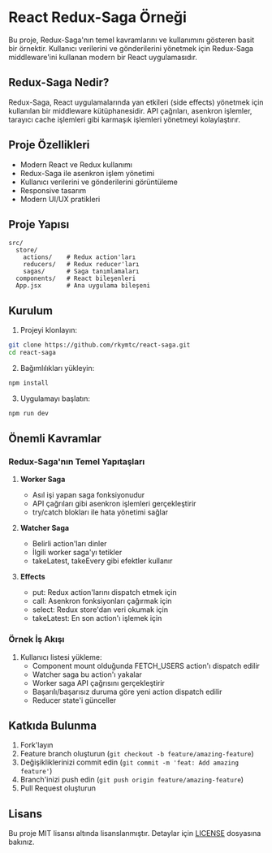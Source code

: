 # React Redux-Saga Örneği

Bu proje, Redux-Saga'nın temel kavramlarını ve kullanımını gösteren basit bir örnektir. Kullanıcı verilerini ve gönderilerini yönetmek için Redux-Saga middleware'ini kullanan modern bir React uygulamasıdır.

## Redux-Saga Nedir?

Redux-Saga, React uygulamalarında yan etkileri (side effects) yönetmek için kullanılan bir middleware kütüphanesidir. API çağrıları, asenkron işlemler, tarayıcı cache işlemleri gibi karmaşık işlemleri yönetmeyi kolaylaştırır.

## Proje Özellikleri

- Modern React ve Redux kullanımı
- Redux-Saga ile asenkron işlem yönetimi
- Kullanıcı verilerini ve gönderilerini görüntüleme
- Responsive tasarım
- Modern UI/UX pratikleri

## Proje Yapısı

```
src/
  store/
    actions/    # Redux action'ları
    reducers/   # Redux reducer'ları
    sagas/      # Saga tanımlamaları
  components/   # React bileşenleri
  App.jsx       # Ana uygulama bileşeni
```

## Kurulum

1. Projeyi klonlayın:
```bash
git clone https://github.com/rkymtc/react-saga.git
cd react-saga
```

2. Bağımlılıkları yükleyin:
```bash
npm install
```

3. Uygulamayı başlatın:
```bash
npm run dev
```

## Önemli Kavramlar

### Redux-Saga'nın Temel Yapıtaşları

1. **Worker Saga**
   - Asıl işi yapan saga fonksiyonudur
   - API çağrıları gibi asenkron işlemleri gerçekleştirir
   - try/catch blokları ile hata yönetimi sağlar

2. **Watcher Saga**
   - Belirli action'ları dinler
   - İlgili worker saga'yı tetikler
   - takeLatest, takeEvery gibi efektler kullanır

3. **Effects**
   - put: Redux action'larını dispatch etmek için
   - call: Asenkron fonksiyonları çağırmak için
   - select: Redux store'dan veri okumak için
   - takeLatest: En son action'ı işlemek için

### Örnek İş Akışı

1. Kullanıcı listesi yükleme:
   - Component mount olduğunda FETCH_USERS action'ı dispatch edilir
   - Watcher saga bu action'ı yakalar
   - Worker saga API çağrısını gerçekleştirir
   - Başarılı/başarısız duruma göre yeni action dispatch edilir
   - Reducer state'i günceller

## Katkıda Bulunma

1. Fork'layın
2. Feature branch oluşturun (`git checkout -b feature/amazing-feature`)
3. Değişikliklerinizi commit edin (`git commit -m 'feat: Add amazing feature'`)
4. Branch'inizi push edin (`git push origin feature/amazing-feature`)
5. Pull Request oluşturun

## Lisans

Bu proje MIT lisansı altında lisanslanmıştır. Detaylar için [LICENSE](LICENSE) dosyasına bakınız.
